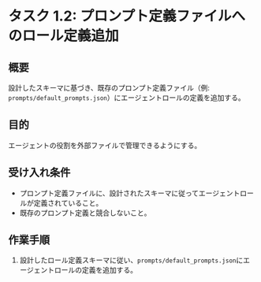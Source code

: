 # タスク 1.2: プロンプト定義ファイルへのロール定義追加

## 概要

設計したスキーマに基づき、既存のプロンプト定義ファイル（例: `prompts/default_prompts.json`）にエージェントロールの定義を追加する。

## 目的

エージェントの役割を外部ファイルで管理できるようにする。

## 受け入れ条件

*   プロンプト定義ファイルに、設計されたスキーマに従ってエージェントロールが定義されていること。
*   既存のプロンプト定義と競合しないこと。

## 作業手順

1.  設計したロール定義スキーマに従い、`prompts/default_prompts.json`にエージェントロールの定義を追加する。
